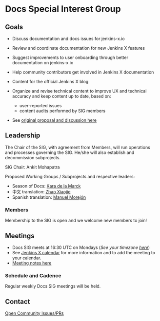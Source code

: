 # Docs Special Interest Group

## Goals
* Discuss documentation and docs issues for jenkins-x.io
* Review and coordinate documentation for new Jenkins X features
* Suggest improvements to user onboarding through better documentation on  jenkins-x.io
* Help community contributors get involved in Jenkins X documentation
* Content for the official Jenkins X blog
* Organize and revise technical content to improve UX and technical accuracy and keep content up to date, based on:

     * user-reported issues
     * content audits performed by SIG members
* See [original proposal and discussion here](https://github.com/jenkins-x/jx-docs/issues/2675)

## Leadership

The Chair of the SIG, with agreement from Members, will run operations and processes governing the SIG. He/she will also establish and decommission subprojects.

SIG Chair: Ankit Mohapatra

Proposed Working Groups / Subprojects and respective leaders:
* Season of Docs: [Kara de la Marck](https://github.com/MarckK)
* 中文 translation: [Zhao Xiaojie](https://github.com/LinuxSuRen)
* Spanish translation: [Manuel Morejón](https://github.com/mmorejon)

### Members
Membership to the SIG is open and we welcome new members to join!

## Meetings
* Docs SIG meets at 16:30 UTC on Mondays (*See your timezone [here](https://time.is/1630_in_UTC)*)
* See [Jenkins X calendar](https://jenkins-x.io/community/calendar/) for more information and to add the meeting to your calendar.
* [Meeting notes here](meetings.md)


### Schedule and Cadence
Regular weekly Docs SIG meetings will be held.

## Contact
[Open Community Issues/PRs](https://github.com/jenkins-x/jx-docs/issues)

